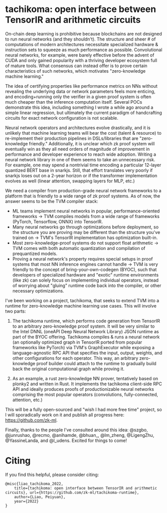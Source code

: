 # tachikoma: open interface between TensorIR and arithmetic circuits

On-chain deep learning is prohibitive because blockchains are not designed to run neural networks (and they shouldn't). The structure and sheer # of computations of modern architectures necessitate specialized hardware & instruction sets to squeeze as much performance as possible. Convolutional neural networks, for example, were barely effective before the advent of CUDA and only gained popularity with a thriving developer ecosystem full of mature tools. What consensus can instead offer is to prove certain characteristics of such networks, which motivates "zero-knowledge machine learning." 

The idea of certifying properties like performance metrics on NNs without revealing the underlying data or network parameters feels more enticing, and encoding+running only the verifier in a given proof system is often much cheaper than the inference computation itself. Several POCs demonstrate this idea, including something I wrote a while ago around a simple linear regression, but ultimately the current paradigm of handcrafting circuits for exact network configuration is not scalable. 

Neural network operators and architectures evolve drastically, and it is unlikely that machine learning teams will bear the cost (talent & resource) to re-implement their production pipelines in DSLs/libraries that are "zero-knowledge friendly." Additionally, it is unclear which zk proof system will eventually win as they all need orders of magnitude of improvement in performance and developer experience to reach wide adoption. Writing a neural network library in one of them seems to take an unnecessary risk. For example, one may spend a nontrivial time encoding a particular 12-layer quantized BERT base in snarkjs. Still, that effort translates very poorly if snarkjs loses out on a 2-year horizon or if the transformer implementation evolves as well (linear attention, swapping layers for MLP, etc.)

We need a compiler from production-grade neural network frameworks to a platform that is friendly to a wide range of zk proof systems. As of now, the answer seems to be the TVM compiler stack:
* ML teams implement neural networks in popular, performance-oriented frameworks -> TVM compiles models from a wide range of frameworks (PyTorch, Tensorflow, ONNX) into TensorIR.
* Many neural networks go through optimizations before deployment, so the structure you are proving may be different than the structure you've trained on -> TVM's TensorIR implementation has optimization built-in.
* Most zero-knowledge-proof systems do not support float arithmetic -> TVM comes with both automatic quantization and compilation of prequantized models.
* Proving a neural network's property requires special setups in proof systems that most NN inference engines cannot handle -> TVM is very friendly to the concept of bring-your-own-codegen (BYOC), such that developers of specialized hardware and "exotic" runtime environments (like zk) can solely focus on implementing individual operators, instead of worrying about "gluing" runtime code back into the compiler, or other necessary optimizations.

I've been working on a project, tachikoma, that seeks to extend TVM into a runtime for zero-knowledge machine learning use cases. This will involve two parts: 

1. The tachikoma runtime, which performs code generation from TensorIR to an arbitrary zero-knowledge proof system. It will be very similar to the Intel DNNL (oneAPI Deep Neural Network Library) JSON runtime as part of the BYOC offering. Tachikoma compiles & runs a neural network (an optionally optimized graph in TensorIR ported from popular frameworks like PyTorch) via TVM's GraphExecutor while exposing a language-agnostic RPC API that specifies the input, output, weights, and other configurations for each operator. This way, an arbitrary zero-knowledge proof builder could attach to the runtime to gradually build back the original computational graph while proving it. 

2. As an example, a rust zero-knowledge NN prover, tentatively based on plonky2 and written in Rust. It implements the tachikoma client-side RPC API and ideally produces proofs of productionizable neural networks comprising the most popular operators (convolutions, fully-connected, attention, etc.) 

This will be a fully open-sourced and "wish I had more free time" project, so I will sporadically work on it and publish all progress here: https://github.com/zk-ml.

Finally, thanks to the people I've consulted around this idea: @szgbo, @junrushao, @recmo, @anihamde, @bhuan_, @lm_zheng, @LigengZhu, @YassineLanda, and @l_udens. Excited for things to come!

# Citing

If you find this helpful, please consider citing:

```
@misc{liao_tachikoma_2022, 
    title={tachikoma: open interface between TensorIR and arithmetic circuits}, url={https://github.com/zk-ml/tachikoma-runtime},
    author={Liao, Peiyuan},
    year={2022}
} 
```

